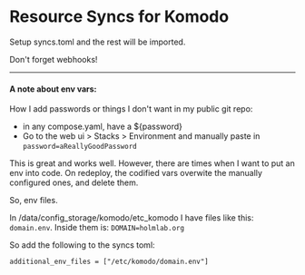 # Resource Syncs for Komodo

Setup syncs.toml and the rest will be imported.

Don't forget webhooks!

---

#### A note about env vars:

How I add passwords or things I don't want in my public git repo:

- in any compose.yaml, have a ${password}
- Go to the web ui > Stacks > Environment and manually paste in `password=aReallyGoodPassword`

This is great and works well. However, there are times when I want to put an env into code. On redeploy, the codified vars overwite the manually configured ones, and delete them.

So, env files.

In /data/config_storage/komodo/etc_komodo I have files like this: `domain.env`. Inside them is: `DOMAIN=holmlab.org`

So add the following to the syncs toml:

```
additional_env_files = ["/etc/komodo/domain.env"]
```
